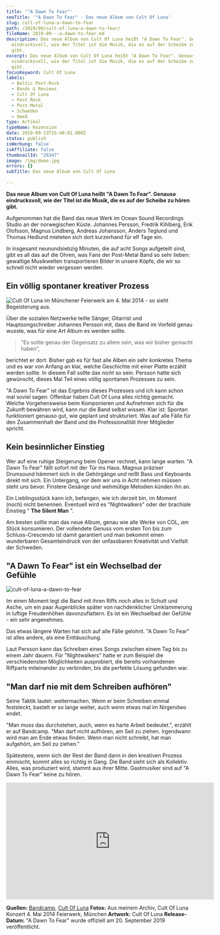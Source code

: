 ```yaml
---
title: '"A Dawn To Fear"'
seoTitle: '"A Dawn To Fear" - Das neue Album von Cult Of Luna'
slug: cult-of-luna-a-dawn-to-fear
path: /2019/09/cult-of-luna-a-dawn-to-fear/
fileName: 2019-09---a-dawn-to-fear.md
description: Das neue Album von Cult Of Luna heißt "A Dawn To Fear". Genauso
  eindrucksvoll, wie der Titel ist die Musik, die es auf der Scheibe zu hören
  gibt.
excerpt: Das neue Album von Cult Of Luna heißt "A Dawn To Fear". Genauso
  eindrucksvoll, wie der Titel ist die Musik, die es auf der Scheibe zu hören
  gibt.
focusKeyword: Cult Of Luna
labels:
  - Baltic Post-Rock
  - Bands & Reviews
  - Cult Of Luna
  - Post Rock
  - Post-Metal
  - Schweden
  - Umeå
type: Artikel
typeName: Rezension
date: 2019-09-23T15:48:01.000Z
status: publish
isWerbung: false
isAffiliate: false
thumbnailId: "26347"
image: /img/demo.jpg
errors: {}
subTitle: Das neue Album von Cult Of Luna
  
---
```


**Das neue Album von Cult Of Luna heißt "A Dawn To Fear". Genauso eindrucksvoll,
wie der Titel ist die Musik, die es auf der Scheibe zu hören gibt.**

Aufgenommen hat die Band das neue Werk im Ocean Sound Recordings Studio an der
norwegischen Küste. Johannes Persson, Fredrik Kihlberg, Erik Olofsson, Magnus
Lindberg, Andreas Johansson, Anders Teglund und Thomas Hedlund mieteten sich
dort kurzerhand für elf Tage ein.

In insgesamt neunundsiebzig Minuten, die auf acht Songs aufgeteilt sind, gibt es
all das auf die Ohren, was Fans der Post-Metal Band so sehr lieben: gewaltige
Musikwelten transportieren Bilder in unsere Köpfe, die wir so schnell nicht
wieder vergessen werden.

## Ein völlig spontaner kreativer Prozess

![](http://cardamonchai.com/wp-content/uploads/2019/09/cult-of-luna-anne-reis-400x300.jpg "Cult Of Luna im Münchener Feierwerk am 4. Mai 2014 - so sieht Begeisterung aus.")

Über die sozialen Netzwerke teilte Sänger, Gitarrist und Hauptsongschreiber
Johannes Persson mit, dass die Band im Vorfeld genau wusste, was für eine Art
Album es werden sollte.

> "Es sollte genau der Gegensatz zu allem sein, was wir bisher gemacht haben",

berichtet er dort. Bisher gab es für fast alle Alben ein sehr konkretes Thema
und es war von Anfang an klar, welche Geschichte mit einer Platte erzählt werden
sollte. In diesem Fall sollte das _nicht_ so sein. Persson hatte sich gewünscht,
dieses Mal Teil eines völlig spontanen Prozesses zu sein.

"A Dawn To Fear" ist das Ergebnis dieses Prozesses und ich kann schon mal soviel
sagen: Offenbar haben Cult Of Luna alles richtig gemacht. Welche Vorgehensweise
beim Komponieren und Aufnehmen sich für die Zukunft bewähren wird, kann nur die
Band selbst wissen. Klar ist: Spontan funktioniert genauso gut, wie geplant und
strukturiert. Was auf alle Fälle für den Zusammenhalt der Band und die
Professionalität ihrer Mitglieder spricht.

## Kein besinnlicher Einstieg

Wer auf eine ruhige Steigerung beim Opener rechnet, kann lange warten. "A Dawn
To Fear" fällt sofort mit der Tür ins Haus. Magnus präziser Drumsound hämmert
sich in die Gehörgänge und reißt Bass und Keyboards direkt mit sich. Ein
Untergang, vor dem wir uns in Acht nehmen müssen steht uns bevor. Finstere
Gesänge und wehmütige Melodien künden ihn an.

Ein Lieblingsstück kann ich, befangen, wie ich derzeit bin, im Moment (noch)
nicht benennen. Eventuell wird es "Nightwalkers" oder der brachiale Einstieg "
**The Silent Man** ".

Am besten sollte man das neue Album, genau wie alle Werke von COL, _am Stück_
konsumieren. Der vollendete Genuss vom ersten Ton bis zum Schluss-Crescendo ist
damit garantiert und man bekommt einen wunderbaren Gesamteindruck von der
unfassbaren Kreativität und Vielfalt der Schweden.

## "A Dawn To Fear" ist ein Wechselbad der Gefühle

![cult-of-luna-a-dawn-to-fear](http://cardamonchai.com/wp-content/uploads/2019/09/cult-of-luna-a-dawn-to-fear-400x400.jpg)

Im einen Moment legt die Band mit ihren Riffs noch alles in Schutt und Asche, um
ein paar Augenblicke später von nachdenklicher Umklammerung in luftige
Freudenhöhen davonzuflattern. Es ist ein Wechselbad der Gefühle - ein sehr
angenehmes.

Das etwas längere Warten hat sich auf alle Fälle gelohnt. "A Dawn To Fear" ist
alles andere, als eine Enttäuschung.

Laut Persson kann das Schreiben eines Songs zwischen einem Tag bis zu einem Jahr
dauern. Für "Nightwalkers" hatte er zum Beispiel die verschiedensten
Möglichkeiten ausprobiert, die bereits vorhandenen Riffparts miteinander zu
verbinden, bis die perfekte Lösung gefunden war.

## "Man darf nie mit dem Schreiben aufhören"

Seine Taktik lautet: weitermachen. Wenn er beim Schreiben einmal feststeckt,
bastelt er so lange weiter, auch wenn etwas mal im Nirgendwo endet.

"Man muss das durchstehen, auch, wenn es harte Arbeit bedeutet.", erzählt er auf
Bandcamp. "Man darf nicht aufhören, am Seil zu ziehen. Irgendwann wird man am
Ende etwas finden. Wenn man nicht schreibt, hat man aufgehört, am Seil zu
ziehen."

Spätestens, wenn sich der Rest der Band dann in den kreativen Prozess einmischt,
kommt alles so richtig in Gang. Die Band sieht sich als Kollektiv. Alles, was
produziert wird, stammt aus ihrer Mitte. Gastmusiker sind auf "A Dawn To Fear"
keine zu hören.

<iframe src="https://www.youtube.com/embed/XoFJA24GhfA" width="560" height="315" frameborder="0" allowfullscreen="allowfullscreen"></iframe>

**Quellen:** [Bandcamp](https://cultofluna.bandcamp.com/album/a-dawn-to-fear),
[Cult Of Luna](https://www.cultofluna.com/) **Fotos:** Aus meinem Archiv, Cult
Of Luna Konzert 4. Mai 2014 Feierwerk, München **Artwork:** Cult Of Luna
**Release-Datum:** "A Dawn To Fear" wurde offiziell am 20. September 2019
veröffentlicht.

  